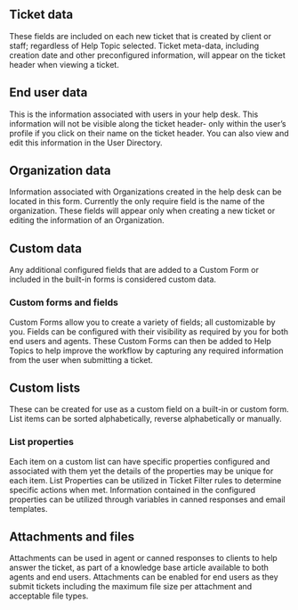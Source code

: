 ## Ticket data
These fields are included on each new ticket that is created by client or staff; regardless of Help Topic selected. Ticket meta-data, including creation date and other preconfigured information, will appear on the ticket header when viewing a ticket. 

## End user data
This is the information associated with users in your help desk. This information will not be visible along the ticket header- only within the user’s profile if you click on their name on the ticket header. You can also view and edit this information in the User Directory. 

## Organization data
Information associated with Organizations created in the help desk can be located in this form. Currently the only require field is the name of the organization. These fields will appear only when creating a new ticket or editing the information of an Organization. 

## Custom data
Any additional configured fields that are added to a Custom Form or included in the built-in forms is considered custom data. 

### Custom forms and fields
Custom Forms allow you to create a variety of fields; all customizable by you. Fields can be configured with their visibility as required by you for both end users and agents. These Custom Forms can then be added to Help Topics to help improve the workflow by capturing any required information from the user when submitting a ticket.

## Custom lists
These can be created for use as a custom field on a built-in or custom form. List items can be sorted alphabetically, reverse alphabetically or manually. 

### List properties
Each item on a custom list can have specific properties configured and associated with them yet the details of the properties may be unique for each item. List Properties can be utilized in Ticket Filter rules to determine specific actions when met. Information contained in the configured properties can be utilized through variables in canned responses and email templates. 

## Attachments and files
Attachments can be used in agent or canned responses to clients to help answer the ticket, as part of a knowledge base article available to both agents and end users. Attachments can be enabled for end users as they submit tickets including the maximum file size per attachment and acceptable file types. 
